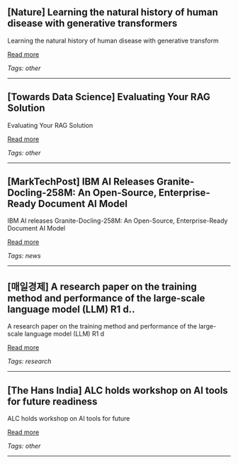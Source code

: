## [Nature] Learning the natural history of human disease with generative transformers

Learning the natural history of human disease with generative transform

[Read more](https://www.nature.com/articles/s41586-025-09529-3)

_Tags: other_

---
## [Towards Data Science] Evaluating Your RAG Solution

Evaluating Your RAG Solution

[Read more](https://towardsdatascience.com/evaluating-your-rag-solution/)

_Tags: other_

---
## [MarkTechPost] IBM AI Releases Granite-Docling-258M: An Open-Source, Enterprise-Ready Document AI Model

IBM AI releases Granite-Docling-258M: An Open-Source, Enterprise-Ready Document AI Model

[Read more](https://www.marktechpost.com/2025/09/17/ibm-ai-releases-granite-docling-258m-an-open-source-enterprise-ready-document-ai-model/)

_Tags: news_

---
## [매일경제] A research paper on the training method and performance of the large-scale language model (LLM) R1 d..

A research paper on the training method and performance of the large-scale language model (LLM) R1 d

[Read more](https://www.mk.co.kr/en/it/11422704)

_Tags: research_

---
## [The Hans India] ALC holds workshop on AI tools for future readiness

ALC holds workshop on AI tools for future

[Read more](https://www.thehansindia.com/andhra-pradesh/alc-holds-workshop-on-ai-tools-for-future-readiness-1007067)

_Tags: other_

---
